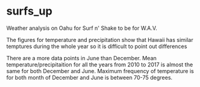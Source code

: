 # surfs_up
Weather analysis on Oahu for Surf n' Shake to be for W.A.V. 


The figures for temperature and precipitation show that Hawaii has similar temptures during the whole year so it is difficult to point out differences

There are a more data points in June than December.
Mean temperature/precipitaition for all the years from 2010 to 2017 is almost the same for both December and June.
Maximum frequency of temperature is for both month of December and June is between 70-75 degrees.

